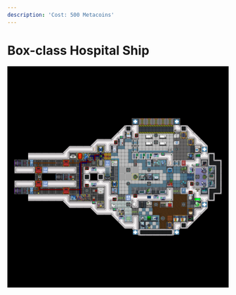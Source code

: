 ```yaml
---
description: 'Cost: 500 Metacoins'
---
```


# Box-class Hospital Ship

![](<../../.gitbook/assets/image (40).png>)

